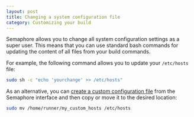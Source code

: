 ```yaml
---
layout: post
title: Changing a system configuration file
category: Customizing your build
---
```


Semaphore allows you to change all system configuration settings as a super
user. This means that you can use standard bash commands for updating the
content of all files from your build commands.

For example, the following command allows you to update your `/etc/hosts` file:

```bash
sudo sh -c "echo 'yourchange' >> /etc/hosts"
```

As an alternative, you can [create a custom configuration file](/docs/adding-custom-configuration-files.html)
from the Semaphore interface and then copy or move it to the desired location:

```bash
sudo mv /home/runner/my_custom_hosts /etc/hosts
```
